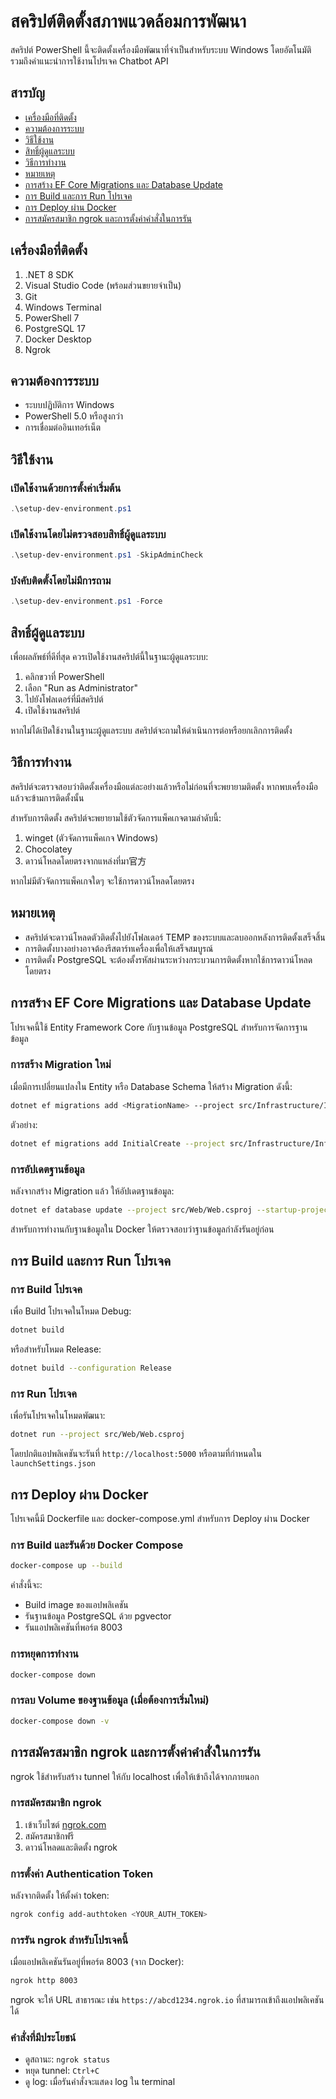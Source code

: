 # สคริปต์ติดตั้งสภาพแวดล้อมการพัฒนา

สคริปต์ PowerShell นี้จะติดตั้งเครื่องมือพัฒนาที่จำเป็นสำหรับระบบ Windows โดยอัตโนมัติ รวมถึงคำแนะนำการใช้งานโปรเจค Chatbot API

## สารบัญ

- [เครื่องมือที่ติดตั้ง](#เครื่องมือที่ติดตั้ง)
- [ความต้องการระบบ](#ความต้องการระบบ)
- [วิธีใช้งาน](#วิธีใช้งาน)
- [สิทธิ์ผู้ดูแลระบบ](#สิทธิ์ผู้ดูแลระบบ)
- [วิธีการทำงาน](#วิธีการทำงาน)
- [หมายเหตุ](#หมายเหตุ)
- [การสร้าง EF Core Migrations และ Database Update](#การสร้าง-ef-core-migrations-และ-database-update)
- [การ Build และการ Run โปรเจค](#การ-build-และการ-run-โปรเจค)
- [การ Deploy ผ่าน Docker](#การ-deploy-ผ่าน-docker)
- [การสมัครสมาชิก ngrok และการตั้งค่าคำสั่งในการรัน](#การสมัครสมาชิก-ngrok-และการตั้งค่าคำสั่งในการรัน)

## เครื่องมือที่ติดตั้ง

1. .NET 8 SDK
2. Visual Studio Code (พร้อมส่วนขยายจำเป็น)
3. Git
4. Windows Terminal
5. PowerShell 7
6. PostgreSQL 17
7. Docker Desktop
8. Ngrok

## ความต้องการระบบ

- ระบบปฏิบัติการ Windows
- PowerShell 5.0 หรือสูงกว่า
- การเชื่อมต่ออินเทอร์เน็ต

## วิธีใช้งาน

### เปิดใช้งานด้วยการตั้งค่าเริ่มต้น
```powershell
.\setup-dev-environment.ps1
```

### เปิดใช้งานโดยไม่ตรวจสอบสิทธิ์ผู้ดูแลระบบ
```powershell
.\setup-dev-environment.ps1 -SkipAdminCheck
```

### บังคับติดตั้งโดยไม่มีการถาม
```powershell
.\setup-dev-environment.ps1 -Force
```

## สิทธิ์ผู้ดูแลระบบ

เพื่อผลลัพธ์ที่ดีที่สุด ควรเปิดใช้งานสคริปต์นี้ในฐานะผู้ดูแลระบบ:
1. คลิกขวาที่ PowerShell
2. เลือก "Run as Administrator"
3. ไปยังโฟลเดอร์ที่มีสคริปต์
4. เปิดใช้งานสคริปต์

หากไม่ได้เปิดใช้งานในฐานะผู้ดูแลระบบ สคริปต์จะถามให้ดำเนินการต่อหรือยกเลิกการติดตั้ง

## วิธีการทำงาน

สคริปต์จะตรวจสอบว่าติดตั้งเครื่องมือแต่ละอย่างแล้วหรือไม่ก่อนที่จะพยายามติดตั้ง หากพบเครื่องมือแล้วจะข้ามการติดตั้งนั้น

สำหรับการติดตั้ง สคริปต์จะพยายามใช้ตัวจัดการแพ็คเกจตามลำดับนี้:
1. winget (ตัวจัดการแพ็คเกจ Windows)
2. Chocolatey
3. ดาวน์โหลดโดยตรงจากแหล่งที่มา官方

หากไม่มีตัวจัดการแพ็คเกจใดๆ จะใช้การดาวน์โหลดโดยตรง

## หมายเหตุ

- สคริปต์จะดาวน์โหลดตัวติดตั้งไปยังโฟลเดอร์ TEMP ของระบบและลบออกหลังการติดตั้งเสร็จสิ้น
- การติดตั้งบางอย่างอาจต้องรีสตาร์ทเครื่องเพื่อให้เสร็จสมบูรณ์
- การติดตั้ง PostgreSQL จะต้องตั้งรหัสผ่านระหว่างกระบวนการติดตั้งหากใช้การดาวน์โหลดโดยตรง
## การสร้าง EF Core Migrations และ Database Update

โปรเจคนี้ใช้ Entity Framework Core กับฐานข้อมูล PostgreSQL สำหรับการจัดการฐานข้อมูล

### การสร้าง Migration ใหม่

เมื่อมีการเปลี่ยนแปลงใน Entity หรือ Database Schema ให้สร้าง Migration ดังนี้:

```bash
dotnet ef migrations add <MigrationName> --project src/Infrastructure/Infrastructure.csproj --startup-project src/Web/Web.csproj
```

ตัวอย่าง:
```bash
dotnet ef migrations add InitialCreate --project src/Infrastructure/Infrastructure.csproj --startup-project src/Web/Web.csproj
```

### การอัปเดตฐานข้อมูล

หลังจากสร้าง Migration แล้ว ให้อัปเดตฐานข้อมูล:

```bash
dotnet ef database update --project src/Web/Web.csproj --startup-project src/Web/Web.csproj
```

สำหรับการทำงานกับฐานข้อมูลใน Docker ให้ตรวจสอบว่าฐานข้อมูลกำลังรันอยู่ก่อน

## การ Build และการ Run โปรเจค

### การ Build โปรเจค

เพื่อ Build โปรเจคในโหมด Debug:

```bash
dotnet build
```

หรือสำหรับโหมด Release:

```bash
dotnet build --configuration Release
```

### การ Run โปรเจค

เพื่อรันโปรเจคในโหมดพัฒนา:

```bash
dotnet run --project src/Web/Web.csproj
```

โดยปกติแอปพลิเคชันจะรันที่ `http://localhost:5000` หรือตามที่กำหนดใน `launchSettings.json`

## การ Deploy ผ่าน Docker

โปรเจคนี้มี Dockerfile และ docker-compose.yml สำหรับการ Deploy ผ่าน Docker

### การ Build และรันด้วย Docker Compose

```bash
docker-compose up --build
```

คำสั่งนี้จะ:
- Build image ของแอปพลิเคชัน
- รันฐานข้อมูล PostgreSQL ด้วย pgvector
- รันแอปพลิเคชันที่พอร์ต 8003

### การหยุดการทำงาน

```bash
docker-compose down
```

### การลบ Volume ของฐานข้อมูล (เมื่อต้องการเริ่มใหม่)

```bash
docker-compose down -v
```

## การสมัครสมาชิก ngrok และการตั้งค่าคำสั่งในการรัน

ngrok ใช้สำหรับสร้าง tunnel ให้กับ localhost เพื่อให้เข้าถึงได้จากภายนอก

### การสมัครสมาชิก ngrok

1. เข้าเว็บไซต์ [ngrok.com](https://ngrok.com)
2. สมัครสมาชิกฟรี
3. ดาวน์โหลดและติดตั้ง ngrok

### การตั้งค่า Authentication Token

หลังจากติดตั้ง ให้ตั้งค่า token:

```bash
ngrok config add-authtoken <YOUR_AUTH_TOKEN>
```

### การรัน ngrok สำหรับโปรเจคนี้

เมื่อแอปพลิเคชันรันอยู่ที่พอร์ต 8003 (จาก Docker):

```bash
ngrok http 8003
```

ngrok จะให้ URL สาธารณะ เช่น `https://abcd1234.ngrok.io` ที่สามารถเข้าถึงแอปพลิเคชันได้

### คำสั่งที่มีประโยชน์

- ดูสถานะ: `ngrok status`
- หยุด tunnel: `Ctrl+C`
- ดู log: เมื่อรันคำสั่งจะแสดง log ใน terminal